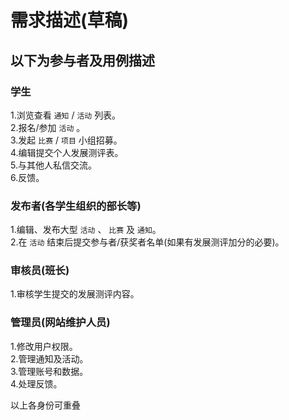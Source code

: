 # 需求描述(草稿)
以下为参与者及用例描述
---
### 学生
1.浏览查看 `通知` / `活动` 列表。  
2.报名/参加 `活动` 。  
3.发起 `比赛` / `项目` 小组招募。  
4.编辑提交个人发展测评表。  
5.与其他人私信交流。  
6.反馈。  
  
### 发布者(各学生组织的部长等)
1.编辑、发布大型 `活动` 、 `比赛` 及 `通知`。  
2.在 `活动` 结束后提交参与者/获奖者名单(如果有发展测评加分的必要)。  
  
### 审核员(班长)
1.审核学生提交的发展测评内容。  
  
### 管理员(网站维护人员)
1.修改用户权限。  
2.管理通知及活动。  
3.管理账号和数据。  
4.处理反馈。  

以上各身份可重叠